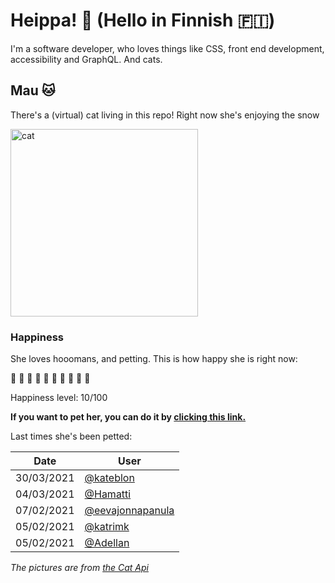 # Heippa! :wave: (Hello in Finnish :finland:)

I'm a software developer, who loves things like CSS, front end development, accessibility and GraphQL. And cats.

<!-- Cat Widget Start -->
## Mau :cat:

There's a (virtual) cat living in this repo! Right now she's enjoying the snow

<img src=https://cdn2.thecatapi.com/images/cdu.jpg alt="cat" width=300 />
  
### Happiness
  She loves hooomans, and petting. This is how happy she is right now: 
  
  :sparkling_heart: :black_heart: :black_heart: :black_heart: :black_heart: :black_heart: :black_heart: :black_heart: :black_heart: :black_heart: 
  
  Happiness level: 10/100
   
  **If you want to pet her, you can do it by [clicking this link.](https://github.com/eevajonnapanula/eevajonnapanula/issues/new?title=pet-cat&body=Just+submit+the+issue+-+that%27s+all+you+have+to+do+%3Acat%3A)**
  
  Last times she's been petted: 

Date | User
------- | ---------
 30/03/2021 | [@kateblon](https://github.com/kateblon)
04/03/2021 | [@Hamatti](https://github.com/Hamatti)
07/02/2021 | [@eevajonnapanula](https://github.com/eevajonnapanula)
05/02/2021 | [@katrimk](https://github.com/katrimk)
05/02/2021 | [@Adellan](https://github.com/Adellan)
  

*The pictures are from [the Cat Api](https://thecatapi.com/)*
<!-- Cat Widget End -->
